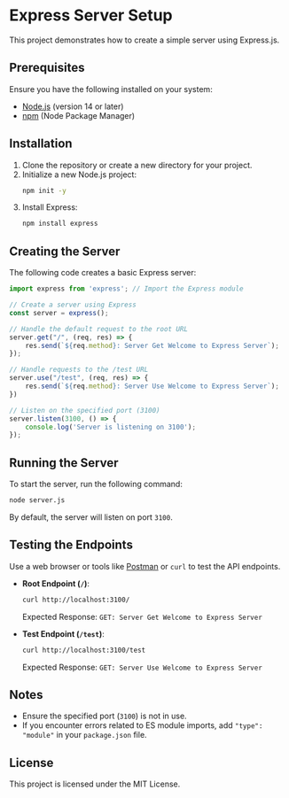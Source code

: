 # Express Server Setup

This project demonstrates how to create a simple server using Express.js.

## Prerequisites
Ensure you have the following installed on your system:
- [Node.js](https://nodejs.org/en/) (version 14 or later)
- [npm](https://www.npmjs.com/) (Node Package Manager)

## Installation
1. Clone the repository or create a new directory for your project.
2. Initialize a new Node.js project:
   ```sh
   npm init -y
   ```
3. Install Express:
   ```sh
   npm install express
   ```

## Creating the Server
The following code creates a basic Express server:

```javascript
import express from 'express'; // Import the Express module

// Create a server using Express
const server = express();

// Handle the default request to the root URL
server.get("/", (req, res) => {
    res.send(`${req.method}: Server Get Welcome to Express Server`);
});

// Handle requests to the /test URL
server.use("/test", (req, res) => {
    res.send(`${req.method}: Server Use Welcome to Express Server`);
})

// Listen on the specified port (3100)
server.listen(3100, () => {
    console.log('Server is listening on 3100');
});
```

## Running the Server
To start the server, run the following command:
```sh
node server.js
```
By default, the server will listen on port `3100`.

## Testing the Endpoints
Use a web browser or tools like [Postman](https://www.postman.com/) or `curl` to test the API endpoints.
- **Root Endpoint (`/`)**:
  ```sh
  curl http://localhost:3100/
  ```
  Expected Response: `GET: Server Get Welcome to Express Server`

- **Test Endpoint (`/test`)**:
  ```sh
  curl http://localhost:3100/test
  ```
  Expected Response: `GET: Server Use Welcome to Express Server`

## Notes
- Ensure the specified port (`3100`) is not in use.
- If you encounter errors related to ES module imports, add `"type": "module"` in your `package.json` file.

## License
This project is licensed under the MIT License.

